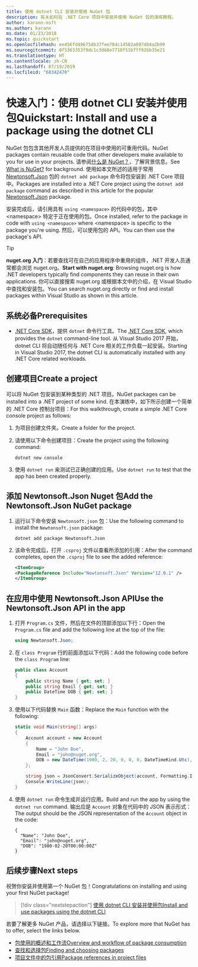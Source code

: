 ```yaml
---
title: 使用 dotnet CLI 安装并使用 NuGet 包
description: 有关如何在 .NET Core 项目中安装并使用 NuGet 包的演练教程。
author: karann-msft
ms.author: karann
ms.date: 01/23/2018
ms.topic: quickstart
ms.openlocfilehash: ee456fd49675db37fee78dc14502a897d84a2b99
ms.sourcegitcommit: 0f5363353f9dc1c3d68e7718f51b7ff92bb35e21
ms.translationtype: HT
ms.contentlocale: zh-CN
ms.lasthandoff: 07/19/2019
ms.locfileid: "68342470"
---
```

# <a name="quickstart-install-and-use-a-package-using-the-dotnet-cli"></a><span data-ttu-id="dedeb-103">快速入门：使用 dotnet CLI 安装并使用包</span><span class="sxs-lookup"><span data-stu-id="dedeb-103">Quickstart: Install and use a package using the dotnet CLI</span></span>

<span data-ttu-id="dedeb-104">NuGet 包包含其他开发人员提供的在项目中使用的可重用代码。</span><span class="sxs-lookup"><span data-stu-id="dedeb-104">NuGet packages contain reusable code that other developers make available to you for use in your projects.</span></span> <span data-ttu-id="dedeb-105">请参阅[什么是 NuGet？](../What-is-NuGet.md)，了解背景信息。</span><span class="sxs-lookup"><span data-stu-id="dedeb-105">See [What is NuGet?](../What-is-NuGet.md) for background.</span></span> <span data-ttu-id="dedeb-106">使用如本文所述的适用于常用 [Newtonsoft.Json](https://www.nuget.org/packages/Newtonsoft.Json/) 包的 `dotnet add package` 命令将包安装到 .NET Core 项目中。</span><span class="sxs-lookup"><span data-stu-id="dedeb-106">Packages are installed into a .NET Core project using the `dotnet add package` command as described in this article for the popular [Newtonsoft.Json](https://www.nuget.org/packages/Newtonsoft.Json/) package.</span></span>

<span data-ttu-id="dedeb-107">安装完成后，请引用具有 `using <namespace>` 的代码中的包，其中 \<namespace\> 特定于正在使用的包。</span><span class="sxs-lookup"><span data-stu-id="dedeb-107">Once installed, refer to the package in code with `using <namespace>` where \<namespace\> is specific to the package you're using.</span></span> <span data-ttu-id="dedeb-108">然后，可以使用包的 API。</span><span class="sxs-lookup"><span data-stu-id="dedeb-108">You can then use the package's API.</span></span>

> [!Tip]
> <span data-ttu-id="dedeb-109">**nuget.org 入门**：若要查找可在自己的应用程序中重用的组件，.NET 开发人员通常都会浏览 nuget.org。</span><span class="sxs-lookup"><span data-stu-id="dedeb-109">**Start with nuget.org**: Browsing nuget.org is how .NET developers typically find components they can reuse in their own applications.</span></span> <span data-ttu-id="dedeb-110">你可以直接搜索 nuget.org 或根据本文中的介绍，在 Visual Studio 中查找和安装包。</span><span class="sxs-lookup"><span data-stu-id="dedeb-110">You can search nuget.org directly or find and install packages within Visual Studio as shown in this article.</span></span>

## <a name="prerequisites"></a><span data-ttu-id="dedeb-111">系统必备</span><span class="sxs-lookup"><span data-stu-id="dedeb-111">Prerequisites</span></span>

- <span data-ttu-id="dedeb-112">[.NET Core SDK](https://www.microsoft.com/net/download/)，提供 `dotnet` 命令行工具。</span><span class="sxs-lookup"><span data-stu-id="dedeb-112">The [.NET Core SDK](https://www.microsoft.com/net/download/), which provides the `dotnet` command-line tool.</span></span> <span data-ttu-id="dedeb-113">从 Visual Studio 2017 开始，dotnet CLI 将自动随任何与 .NET Core 相关的工作负载一起安装。</span><span class="sxs-lookup"><span data-stu-id="dedeb-113">Starting in Visual Studio 2017, the dotnet CLI is automatically installed with any .NET Core related workloads.</span></span>

## <a name="create-a-project"></a><span data-ttu-id="dedeb-114">创建项目</span><span class="sxs-lookup"><span data-stu-id="dedeb-114">Create a project</span></span>

<span data-ttu-id="dedeb-115">可以将 NuGet 包安装到某种类型的 .NET 项目。</span><span class="sxs-lookup"><span data-stu-id="dedeb-115">NuGet packages can be installed into a .NET project of some kind.</span></span> <span data-ttu-id="dedeb-116">在本演练中，如下所示创建一个简单的 .NET Core 控制台项目：</span><span class="sxs-lookup"><span data-stu-id="dedeb-116">For this walkthrough, create a simple .NET Core console project as follows:</span></span>

1. <span data-ttu-id="dedeb-117">为项目创建文件夹。</span><span class="sxs-lookup"><span data-stu-id="dedeb-117">Create a folder for the project.</span></span>

1. <span data-ttu-id="dedeb-118">请使用以下命令创建项目：</span><span class="sxs-lookup"><span data-stu-id="dedeb-118">Create the project using the following command:</span></span>

    ```cli
    dotnet new console
    ```

1. <span data-ttu-id="dedeb-119">使用 `dotnet run` 来测试已正确创建的应用。</span><span class="sxs-lookup"><span data-stu-id="dedeb-119">Use `dotnet run` to test that the app has been created properly.</span></span>

## <a name="add-the-newtonsoftjson-nuget-package"></a><span data-ttu-id="dedeb-120">添加 Newtonsoft.Json Nuget 包</span><span class="sxs-lookup"><span data-stu-id="dedeb-120">Add the Newtonsoft.Json NuGet package</span></span>

1. <span data-ttu-id="dedeb-121">运行以下命令安装 `Newtonsoft.json` 包：</span><span class="sxs-lookup"><span data-stu-id="dedeb-121">Use the following command to install the `Newtonsoft.json` package:</span></span>

    ```cli
    dotnet add package Newtonsoft.Json
    ```

2. <span data-ttu-id="dedeb-122">该命令完成后，打开 `.csproj` 文件以查看所添加的引用：</span><span class="sxs-lookup"><span data-stu-id="dedeb-122">After the command completes, open the `.csproj` file to see the added reference:</span></span>

    ```xml
   <ItemGroup>
    <PackageReference Include="Newtonsoft.Json" Version="12.0.1" />
   </ItemGroup>
    ```

## <a name="use-the-newtonsoftjson-api-in-the-app"></a><span data-ttu-id="dedeb-123">在应用中使用 Newtonsoft.Json API</span><span class="sxs-lookup"><span data-stu-id="dedeb-123">Use the Newtonsoft.Json API in the app</span></span>

1. <span data-ttu-id="dedeb-124">打开 `Program.cs` 文件，然后在文件的顶部添加以下行：</span><span class="sxs-lookup"><span data-stu-id="dedeb-124">Open the `Program.cs` file and add the following line at the top of the file:</span></span>

    ```cs
    using Newtonsoft.Json;
    ```

1. <span data-ttu-id="dedeb-125">在 `class Program` 行的前面添加以下代码：</span><span class="sxs-lookup"><span data-stu-id="dedeb-125">Add the following code before the `class Program` line:</span></span>

    ```cs
    public class Account
    {
        public string Name { get; set; }
        public string Email { get; set; }
        public DateTime DOB { get; set; }
    }
    ```

1. <span data-ttu-id="dedeb-126">使用以下代码替换 `Main` 函数：</span><span class="sxs-lookup"><span data-stu-id="dedeb-126">Replace the `Main` function with the following:</span></span>

    ```cs
    static void Main(string[] args)
    {
        Account account = new Account
        {
            Name = "John Doe",
            Email = "john@nuget.org",
            DOB = new DateTime(1980, 2, 20, 0, 0, 0, DateTimeKind.Utc),
        };

        string json = JsonConvert.SerializeObject(account, Formatting.Indented);
        Console.WriteLine(json);
    }
    ```

1. <span data-ttu-id="dedeb-127">使用 `dotnet run` 命令生成并运行应用。</span><span class="sxs-lookup"><span data-stu-id="dedeb-127">Build and run the app by using the `dotnet run` command.</span></span> <span data-ttu-id="dedeb-128">输出应是 `Account` 对象在代码中的 JSON 表示形式：</span><span class="sxs-lookup"><span data-stu-id="dedeb-128">The output should be the JSON representation of the `Account` object in the code:</span></span>

    ```output
    {
      "Name": "John Doe",
      "Email": "john@nuget.org",
      "DOB": "1980-02-20T00:00:00Z"
    }
    ```

## <a name="next-steps"></a><span data-ttu-id="dedeb-129">后续步骤</span><span class="sxs-lookup"><span data-stu-id="dedeb-129">Next steps</span></span>

<span data-ttu-id="dedeb-130">祝贺你安装并使用第一个 NuGet 包！</span><span class="sxs-lookup"><span data-stu-id="dedeb-130">Congratulations on installing and using your first NuGet package!</span></span>

> [!div class="nextstepaction"]
> [<span data-ttu-id="dedeb-131">使用 dotnet CLI 安装并使用包</span><span class="sxs-lookup"><span data-stu-id="dedeb-131">Install and use packages using the dotnet CLI</span></span>](../consume-packages/install-use-packages-dotnet-cli.md)

<span data-ttu-id="dedeb-132">若要了解更多 NuGet 产品，请选择以下链接。</span><span class="sxs-lookup"><span data-stu-id="dedeb-132">To explore more that NuGet has to offer, select the links below.</span></span>

- [<span data-ttu-id="dedeb-133">包使用的概述和工作流</span><span class="sxs-lookup"><span data-stu-id="dedeb-133">Overview and workflow of package consumption</span></span>](../consume-packages/overview-and-workflow.md)
- [<span data-ttu-id="dedeb-134">查找和选择包</span><span class="sxs-lookup"><span data-stu-id="dedeb-134">Finding and choosing packages</span></span>](../consume-packages/finding-and-choosing-packages.md)
- [<span data-ttu-id="dedeb-135">项目文件中的包引用</span><span class="sxs-lookup"><span data-stu-id="dedeb-135">Package references in project files</span></span>](../consume-packages/package-references-in-project-files.md)
